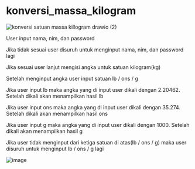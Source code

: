 # konversi_massa_kilogram

![konversi satuan massa killogram drawio (2)](https://github.com/Hisyam-14/konversi_massa_kilogram/assets/109202315/9d954402-b6bd-4bd7-8efd-2d610b70a87d)

User input nama, nim, dan password 

Jika tidak sesuai user disuruh untuk menginput nama, nim, dan password lagi

Jika sesuai user lanjut mengisi angka untuk satuan kilogram(kg)

Setelah menginput angka user input satuan lb / ons / g

Jika user input lb maka angka yang di input user dikali dengan 2.20462. Setelah dikali akan menampilkan hasil lb

Jika user input ons maka angka yang di input user dikali dengan 35.274. Setelah dikali akan menampilkan hasil ons

Jika user input g maka angka yang di input user dikali dengan 1000. Setelah dikali akan menampilkan hasil g

Jika user tidak menginput dari ketiga satuan di atas(lb / ons / g) maka user disuruh untuk menginput lb / ons / g lagi

![image](https://github.com/Hisyam-14/konversi_massa_kilogram/assets/109202315/1ff4761b-22f3-41f4-9f27-0581d171ba84)


